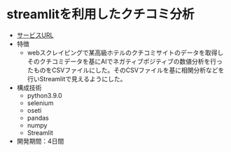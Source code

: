 # streamlitを利用したクチコミ分析
- [サービスURL](https://streamlit-scraping-app.herokuapp.com/)
- 特徴
  - webスクレイピングで某高級ホテルのクチコミサイトのデータを取得しそのクチコミデータを基にAIでネガティブポジティブの数値分析を行ったものをCSVファイルにした。そのCSVファイルを基に相関分析などを行いStreamlitで見えるようにした。
- 構成技術
  - python3.9.0
  - selenium
  - oseti
  - pandas
  - numpy
  - Streamlit
- 開発期間：4日間